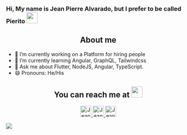 ### Hi, My name is Jean Pierre Alvarado, but I prefer to be called Pierito <img src="https://media.giphy.com/media/l0JMaNj0xZ6cDFLvq/giphy.gif" height="30" width="30">

<h2 align="center">About me</h2>

- 🔭 I’m currently working on a Platform for hiring people 
- 🌱 I’m currently learning Angular, GraphQL, Tailwindcss
- 💬 Ask me about Flutter, NodeJS, Angular, TypeScript.
- 😄 Pronouns: He/His

<h2 align="center">You can reach me at <img src="https://media.giphy.com/media/huyZxIJvtqVeRp7QcS/giphy.gif" height="30" width="30"></h2>

<p align="center">
  <a href="https://twitter.com/DarkPiero1995">
    <img src="https://www.vectorlogo.zone/logos/twitter/twitter-icon.svg" alt="Jean Alvarado's Twitter" height="30" width="30">
  </a>
  <a href="https://www.instagram.com/pierito95">
    <img src="https://www.vectorlogo.zone/logos/instagram/instagram-icon.svg" alt="Jean Alvarado's Instagram" height="30" width="30">
  </a>
  <a href="https://www.linkedin.com/in/jean-pierre-alvarado-a42b57136">
    <img src="https://www.vectorlogo.zone/logos/linkedin/linkedin-icon.svg" alt="Jean Alvarado's Linkedin" height="30" width="30">
  </a>
</p>

<img src="https://github-readme-stats.vercel.app/api?username=pieritoalva95&&show_icons=true&title_color=ffffff&icon_color=e53935&text_color=ffffff&bg_color=151515" />
